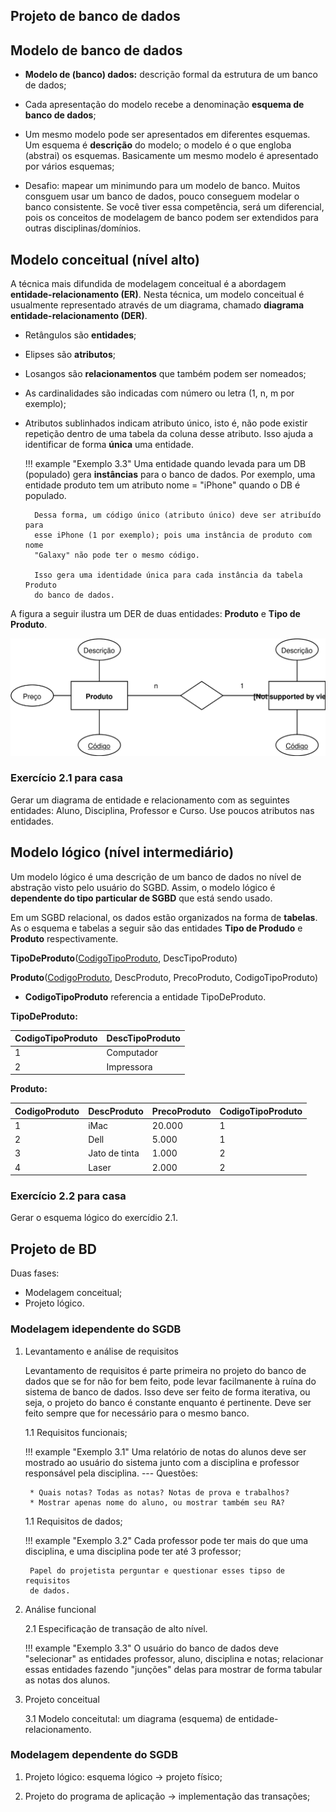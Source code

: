 ## Projeto de banco de dados

## Modelo de banco de dados

* **Modelo de (banco) dados:** descrição formal da estrutura de um banco de 
dados;

* Cada apresentação do modelo recebe a denominação **esquema de banco de 
dados**;

* Um mesmo modelo pode ser apresentados em diferentes esquemas. Um esquema é
  **descrição** do modelo; o modelo é o que engloba (abstrai) os esquemas. 
  Basicamente um mesmo modelo é apresentado por vários esquemas;

* Desafio: mapear um minimundo para um modelo de banco. Muitos consguem usar
  um banco de dados, pouco conseguem modelar o banco consistente. Se você 
  tiver essa competência, será um diferencial, pois os conceitos de 
  modelagem de banco podem ser extendidos para outras disciplinas/domínios.
 

## Modelo conceitual (nível alto)

A técnica mais difundida de modelagem conceitual é a abordagem 
**entidade-relacionamento (ER)**. Nesta técnica, um modelo conceitual é usualmente
representado através de um diagrama, chamado **diagrama entidade-relacionamento
(DER)**.

* Retângulos são **entidades**;
* Elipses são **atributos**;
* Losangos são **relacionamentos** que também podem ser nomeados;
* As cardinalidades são indicadas com número ou letra (1, n, m por exemplo);
* Atributos sublinhados indicam atributo único, isto é, não pode existir 
  repetição dentro de uma tabela da coluna desse atributo. Isso ajuda a 
  identificar de forma **única** uma entidade.

    !!! example "Exemplo 3.3"
        Uma entidade quando levada para um DB (populado) gera **instâncias** 
        para o banco de dados. Por exemplo, uma entidade produto tem um 
        atributo nome = "iPhone" quando o DB é populado.
      
        Dessa forma, um código único (atributo único) deve ser atribuído para 
        esse iPhone (1 por exemplo); pois uma instância de produto com nome 
        "Galaxy" não pode ter o mesmo código.
        
        Isso gera uma identidade única para cada instância da tabela Produto
        do banco de dados.

A figura a seguir ilustra um DER de duas entidades: **Produto** e **Tipo de 
Produto**.

![Banco de dados](images/diag-entidade-relacionamento.svg) 

### Exercício 2.1 para casa

Gerar um diagrama de entidade e relacionamento com as seguintes entidades:
Aluno, Disciplina, Professor e Curso. Use poucos atributos nas entidades. 

## Modelo lógico (nível intermediário) 

Um modelo lógico é uma descrição de um banco de dados no nível de abstração
visto pelo usuário do SGBD. Assim, o modelo lógico é **dependente do tipo
particular de SGBD** que está sendo usado.

Em um SGBD relacional, os dados estão organizados na forma de **tabelas**. 
As o esquema e tabelas a seguir são das entidades  **Tipo de Produdo** e
**Produto** respectivamente. 

**TipoDeProduto**(<u>CodigoTipoProduto</u>, DescTipoProduto)

**Produto**(<u>CodigoProduto</u>, DescProduto, PrecoProduto, CodigoTipoProduto)

* **CodigoTipoProduto** referencia a entidade TipoDeProduto.


**TipoDeProduto:**

|CodigoTipoProduto|DescTipoProduto|
|-----------------|---------------|
|1                |Computador     |
|2                |Impressora     |

**Produto:**

|CodigoProduto|DescProduto  |PrecoProduto|CodigoTipoProduto|
|-------------|-------------|------------|-----------------|
|1            |iMac         |20.000      |1                |
|2            |Dell         |5.000       |1                |
|3            |Jato de tinta|1.000       |2                |
|4            |Laser        |2.000       |2                |

### Exercício 2.2 para casa

Gerar o esquema lógico do exercídio 2.1.

## Projeto de BD

Duas fases:

* Modelagem conceitual;
* Projeto lógico.

### Modelagem idependente do SGDB

1. Levantamento e análise de requisitos
 
    Levantamento de requisitos é parte primeira no projeto do banco de dados
    que se for não for bem feito, pode levar facilmanente à ruína do sistema
    de banco de dados. Isso deve ser feito de forma iterativa, ou seja, o 
    projeto do banco é constante enquanto é pertinente. Deve ser feito 
    sempre que for necessário para o mesmo banco.

    1.1 Requisitos funcionais;

    !!! example "Exemplo 3.1"
        Uma relatório de notas do alunos deve ser mostrado ao usuário do
        sistema junto com a disciplina e professor responsável pela 
        disciplina.
        ---
        Questões:
        
        * Quais notas? Todas as notas? Notas de prova e trabalhos?
        * Mostrar apenas nome do aluno, ou mostrar também seu RA?
    

    1.1 Requisitos de dados;
    
    !!! example "Exemplo 3.2"
        Cada professor pode ter mais do que uma disciplina, e uma disciplina
        pode ter até 3 professor;

        Papel do projetista perguntar e questionar esses tipso de requisitos 
        de dados.

2. Análise funcional

    2.1 Especificação de transação de alto nível.
    
    !!! example "Exemplo 3.3"
        O usuário do banco de dados deve "selecionar" as entidades professor, 
        aluno, disciplina e notas; relacionar essas entidades fazendo 
        "junções" delas para mostrar de forma tabular as notas dos alunos.
        

3. Projeto conceitual

    3.1 Modelo conceitutal: um diagrama (esquema) de entidade-relacionamento.
 
### Modelagem dependente do SGDB
 
1. Projeto lógico: esquema lógico → projeto físico;

2. Projeto do programa de aplicação → implementação das transações;
